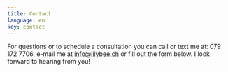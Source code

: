 ```yaml
---
title: Contact
language: en
key: contact
---
```


For questions or to schedule a consultation you can call or text me at: 079 172 7706, e-mail me at [info@lilybee.ch](mailto:info@lilybee.ch) or fill out the form below. I look forward to hearing from you!

